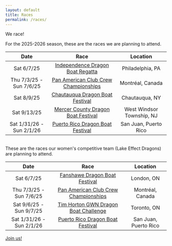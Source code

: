 ```yaml
---
layout: default
title: Races
permalink: /races/
---
```


We race!

For the 2025-2026 season, these are the races we are planning to attend.

| Date | Race| Location |
|:----:|:---:|:--------:|
| Sat 6/7/25 | [Independence Dragon Boat Regatta](https://www.grunsports.com/db/idbr/) | Philadelphia, PA |
| Thu 7/3/25 - Sun 7/6/25 | [Pan American Club Crew Championships](https://www.paccc2025.com/) | Montréal, Canada |
| Sat 8/9/25 | [Chautauqua Dragon Boat Festival](https://chautauqualakeassociation.org/chq-dragon-boat/) | Chautauqua, NY |
| Sat 9/13/25 | [Mercer County Dragon Boat Festival](https://mldb.gwnevents.com/mercer-county) | West Windsor Township, NJ |
| Sat 1/31/26 - Sun 2/1/26 | [Puerto Rico Dragon Boat Festival](https://www.puertoricodragonboat.com/) | San Juan, Puerto Rico

<br> 
These are the races our women's competitive team (Lake Effect Dragons) are planning to attend.

| Date | Race| Location |
|:----:|:---:|:--------:|
| Sat 6/7/25 | [Fanshawe Dragon Boat Festival](https://fanshawedragonboatfestival.com/) | London, ON |
| Thu 7/3/25 - Sun 7/6/25 | [Pan American Club Crew Championships](https://www.paccc2025.com/) | Montréal, Canada |
| Sat 9/6/25 - Sun 9/7/25 | [Tim Horton GWN Dragon Boat Challenge](https://mldb.gwnevents.com/challenge) | Toronto, ON |
| Sat 1/31/26 - Sun 2/1/26 | [Puerto Rico Dragon Boat Festival](https://www.puertoricodragonboat.com/) | San Juan, Puerto Rico

[Join us!](/joinus)